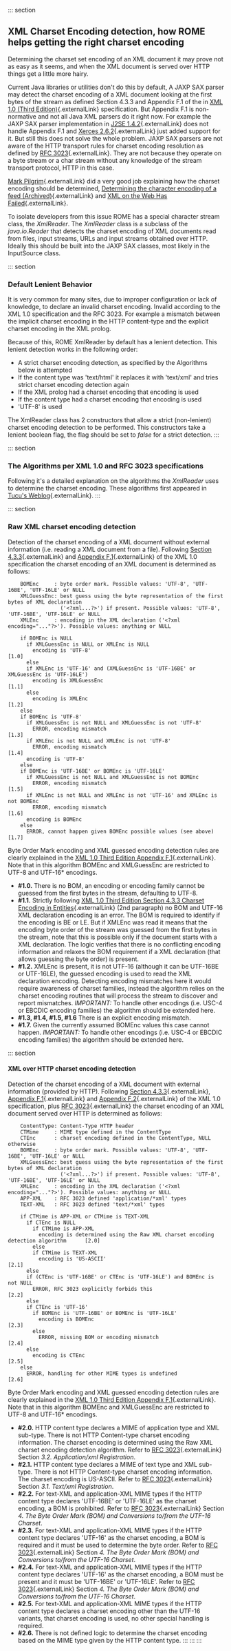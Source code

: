 ::: section
## XML Charset Encoding detection, how ROME helps getting the right charset encoding

Determining the charset set encoding of an XML document it may prove not
as easy as it seems, and when the XML document is served over HTTP
things get a little more hairy.

Current Java libraries or utilities don\'t do this by default, A JAXP
SAX parser may detect the charset encoding of a XML document looking at
the first bytes of the stream as defined Section 4.3.3 and Appendix F.1
of the in [XML 1.0 (Third
Edition)](http://www.w3.org/TR/2004/REC-xml-20040204/){.externalLink}
specification. But Appendix F.1 is non-normative and not all Java XML
parsers do it right now. For example the JAXP SAX parser implementation
in [J2SE 1.4.2](http://java.sun.com/j2se/1.4.2){.externalLink} does not
handle Appendix F.1 and [Xerces
2.6.2](http://xml.apache.org/xerces2-j/){.externalLink} just added
support for it. But still this does not solve the whole problem. JAXP
SAX parsers are not aware of the HTTP transport rules for charset
encoding resolution as defined by [RFC
3023](http://www.ietf.org/rfc/rfc3023.txt){.externalLink}. They are not
because they operate on a byte stream or a char stream without any
knowledge of the stream transport protocol, HTTP in this case.

[Mark
Pilgrim](https://en.wikipedia.org/wiki/Mark_Pilgrim){.externalLink} did
a very good job explaining how the charset encoding should be
determined, [Determining the character encoding of a feed
(Archived)](https://web.archive.org/web/20060706153721/http://diveintomark.org/archives/2004/02/13/xml-media-types){.externalLink}
and [XML on the Web Has
Failed](http://www.xml.com/pub/a/2004/07/21/dive.html){.externalLink}.

To isolate developers from this issue ROME has a special character
stream class, the *XmlReader*. The *XmlReader* class is a subclass of
the *java.io.Reader* that detects the charset encoding of XML documents
read from files, input streams, URLs and input streams obtained over
HTTP. Ideally this should be built into the JAXP SAX classes, most
likely in the InputSource class.

::: section
### Default Lenient Behavior

It is very common for many sites, due to improper configuration or lack
of knowledge, to declare an invalid charset encoding. Invalid according
to the XML 1.0 specification and the RFC 3023. For example a mismatch
between the implicit charset encoding in the HTTP content-type and the
explicit charset encoding in the XML prolog.

Because of this, ROME XmlReader by default has a lenient detection. This
lenient detection works in the following order:

-   A strict charset encoding detection, as specified by the Algorithms
    below is attempted
-   If the content type was \'text/html\' it replaces it with
    \'text/xml\' and tries strict charset encoding detection again
-   If the XML prolog had a charset encoding that encoding is used
-   If the content type had a charset encoding that encoding is used
-   \'UTF-8\' is used

The XmlReader class has 2 constructors that allow a strict (non-lenient)
charset encoding detection to be performed. This constructors take a
lenient boolean flag, the flag should be set to *false* for a strict
detection.
:::

::: section
### The Algorithms per XML 1.0 and RFC 3023 specifications

Following it\'s a detailed explanation on the algorithms the *XmlReader*
uses to determine the charset encoding. These algorithms first appeared
in [Tucu\'s
Weblog](http://blogs.sun.com/roller/page/tucu/Weblog){.externalLink}.
:::

::: section
### Raw XML charset encoding detection

Detection of the charset encoding of a XML document without external
information (i.e. reading a XML document from a file). Following
[Section
4.3.3](http://www.w3.org/TR/2004/REC-xml-20040204/#charencoding){.externalLink}
and [Appendix
F.1](http://www.w3.org/TR/REC-xml/#sec-guessing-no-ext-info){.externalLink}
of the XML 1.0 specification the charset encoding of an XML document is
determined as follows:

```
    BOMEnc     : byte order mark. Possible values: 'UTF-8', 'UTF-16BE', 'UTF-16LE' or NULL
    XMLGuessEnc: best guess using the byte representation of the first bytes of XML declaration
                 ('<?xml...?>') if present. Possible values: 'UTF-8', 'UTF-16BE', 'UTF-16LE' or NULL
    XMLEnc     : encoding in the XML declaration ('<?xml encoding="..."?>'). Possible values: anything or NULL

    if BOMEnc is NULL
      if XMLGuessEnc is NULL or XMLEnc is NULL
        encoding is 'UTF-8'                                                                   [1.0]
      else
      if XMLEnc is 'UTF-16' and (XMLGuessEnc is 'UTF-16BE' or XMLGuessEnc is 'UTF-16LE')
        encoding is XMLGuessEnc                                                               [1.1]
      else
        encoding is XMLEnc                                                                    [1.2]
    else
    if BOMEnc is 'UTF-8'
      if XMLGuessEnc is not NULL and XMLGuessEnc is not 'UTF-8'
        ERROR, encoding mismatch                                                              [1.3]
      if XMLEnc is not NULL and XMLEnc is not 'UTF-8'
        ERROR, encoding mismatch                                                              [1.4]
      encoding is 'UTF-8'
    else
    if BOMEnc is 'UTF-16BE' or BOMEnc is 'UTF-16LE'
      if XMLGuessEnc is not NULL and XMLGuessEnc is not BOMEnc
        ERROR, encoding mismatch                                                              [1.5]
      if XMLEnc is not NULL and XMLEnc is not 'UTF-16' and XMLEnc is not BOMEnc
        ERROR, encoding mismatch                                                              [1.6]
      encoding is BOMEnc
    else
      ERROR, cannot happen given BOMEnc possible values (see above)                           [1.7]
```

Byte Order Mark encoding and XML guessed encoding detection rules are
clearly explained in the [XML 1.0 Third Edition Appendix
F.1](http://www.w3.org/TR/REC-xml/#sec-guessing-no-ext-info){.externalLink}.
Note that in this algorithm BOMEnc and XMLGuessEnc are restricted to
UTF-8 and UTF-16\* encodings.

-   **#1.0.** There is no BOM, an encoding or encoding family cannot be
    guessed from the first bytes in the stream, defaulting to UTF-8.
-   **#1.1.** Strictly following [XML 1.0 Third Edition Section 4.3.3
    Charset Encoding in
    Entities](http://www.w3.org/TR/2004/REC-xml-20040204/#charencoding){.externalLink}
    (2nd paragraph) no BOM and UTF-16 XML declaration encoding is an
    error. The BOM is required to identify if the encoding is BE or LE.
    But if XMLEnc was read it means that the encoding byte order of the
    stream was guessed from the first bytes in the stream, note that
    this is possible only if the document starts with a XML declaration.
    The logic verifies that there is no conflicting encoding information
    and relaxes the BOM requirement if a XML declaration (that allows
    guessing the byte order) is present.
-   **#1.2.** XMLEnc is present, it is not UTF-16 (although it can be
    UTF-16BE or UTF-16LE), the guessed encoding is used to read the XML
    declaration encoding. Detecting encoding mismatches here it would
    require awareness of charset families, instead the algorithm relies
    on the charset encoding routines that will process the stream to
    discover and report mismatches. *IMPORTANT:* To handle other
    encodings (i.e. USC-4 or EBCDIC encoding families) the algorithm
    should be extended here.
-   **#1.3, #1.4, #1.5, #1.6** There is an explicit encoding mismatch.
-   **#1.7.** Given the currently assumed BOMEnc values this case cannot
    happen. *IMPORTANT:* To handle other encodings (i.e. USC-4 or EBCDIC
    encoding families) the algorithm should be extended here.

::: section
#### XML over HTTP charset encoding detection

Detection of the charset encoding of a XML document with external
information (provided by HTTP). Following [Section
4.3.3](http://www.w3.org/TR/2004/REC-xml-20040204/#charencoding){.externalLink},
[Appendix
F.1](http://www.w3.org/TR/REC-xml/#sec-guessing-no-ext-info){.externalLink}
and [Appendix
F.2](http://www.w3.org/TR/2004/REC-xml-20040204/#sec-guessing-with-ext-info){.externalLink}
of the XML 1.0 specification, plus [RFC
3023](http://www.ietf.org/rfc/rfc3023.txt){.externalLink} the charset
encoding of an XML document served over HTTP is determined as follows:

```
    ContentType: Content-Type HTTP header
    CTMime     : MIME type defined in the ContentType
    CTEnc      : charset encoding defined in the ContentType, NULL otherwise
    BOMEnc     : byte order mark. Possible values: 'UTF-8', 'UTF-16BE', 'UTF-16LE' or NULL
    XMLGuessEnc: best guess using the byte representation of the first bytes of XML declaration
                 ('<?xml...?>') if present. Possible values: 'UTF-8', 'UTF-16BE', 'UTF-16LE' or NULL
    XMLEnc     : encoding in the XML declaration ('<?xml encoding="..."?>'). Possible values: anything or NULL
    APP-XML    : RFC 3023 defined 'application/*xml' types
    TEXT-XML   : RFC 3023 defined 'text/*xml' types

    if CTMime is APP-XML or CTMime is TEXT-XML
      if CTEnc is NULL
        if CTMime is APP-XML
          encoding is determined using the Raw XML charset encoding detection algorithm      [2.0]
        else
        if CTMime is TEXT-XML
          encoding is 'US-ASCII'                                                             [2.1]
      else
      if (CTEnc is 'UTF-16BE' or CTEnc is 'UTF-16LE') and BOMEnc is not NULL
        ERROR, RFC 3023 explicitly forbids this                                              [2.2]
      else
      if CTEnc is 'UTF-16'
        if BOMEnc is 'UTF-16BE' or BOMEnc is 'UTF-16LE'
          encoding is BOMEnc                                                                 [2.3]
        else
          ERROR, missing BOM or encoding mismatch                                            [2.4]
      else
        encoding is CTEnc                                                                    [2.5]
    else
      ERROR, handling for other MIME types is undefined                                      [2.6]
```

Byte Order Mark encoding and XML guessed encoding detection rules are
clearly explained in the [XML 1.0 Third Edition Appendix
F.1](http://www.w3.org/TR/REC-xml/#sec-guessing-no-ext-info){.externalLink}.
Note that in this algorithm BOMEnc and XMLGuessEnc are restricted to
UTF-8 and UTF-16\* encodings.

-   **#2.0.** HTTP content type declares a MIME of application type and
    XML sub-type. There is not HTTP Content-type charset encoding
    information. The charset encoding is determined using the Raw XML
    charset encoding detection algorithm. Refer to [RFC
    3023](http://www.ietf.org/rfc/rfc3023.txt){.externalLink} Section
    *3.2. Application/xml Registration*.
-   **#2.1.** HTTP content type declares a MIME of text type and XML
    sub-type. There is not HTTP Content-type charset encoding
    information. The charset encoding is US-ASCII. Refer to [RFC
    3023](http://www.ietf.org/rfc/rfc3023.txt){.externalLink} Section
    *3.1. Text/xml Registration*.
-   **#2.2.** For text-XML and application-XML MIME types if the HTTP
    content type declares \'UTF-16BE\' or \'UTF-16LE\' as the charset
    encoding, a BOM is prohibited. Refer to [RFC
    3023](http://www.ietf.org/rfc/rfc3023.txt){.externalLink} Section
    *4. The Byte Order Mark (BOM) and Conversions to/from the UTF-16
    Charset*.
-   **#2.3.** For text-XML and application-XML MIME types if the HTTP
    content type declares \'UTF-16\' as the charset encoding, a BOM is
    required and it must be used to determine the byte order. Refer to
    [RFC 3023](http://www.ietf.org/rfc/rfc3023.txt){.externalLink}
    Section *4. The Byte Order Mark (BOM) and Conversions to/from the
    UTF-16 Charset*.
-   **#2.4.** For text-XML and application-XML MIME types if the HTTP
    content type declares \'UTF-16\' as the charset encoding, a BOM must
    be present and it must be \'UTF-16BE\' or \'UTF-16LE\'. Refer to
    [RFC 3023](http://www.ietf.org/rfc/rfc3023.txt){.externalLink}
    Section *4. The Byte Order Mark (BOM) and Conversions to/from the
    UTF-16 Charset*.
-   **#2.5.** For text-XML and application-XML MIME types if the HTTP
    content type declares a charset encoding other than the UTF-16
    variants, that charset encoding is used, no other special handling
    is required.
-   **#2.6.** There is not defined logic to determine the charset
    encoding based on the MIME type given by the HTTP content type.
:::
:::
:::

